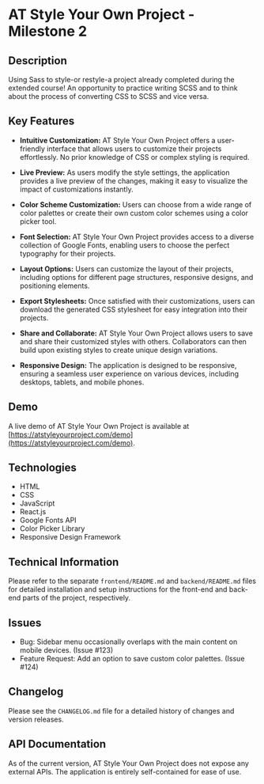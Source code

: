 # AT Style Your Own Project - Milestone 2


## Description

Using Sass to style-or restyle-a project already completed during the extended course! An opportunity to practice writing SCSS and to think about the process of converting CSS to SCSS and vice versa.

## Key Features

- **Intuitive Customization:** AT Style Your Own Project offers a user-friendly interface that allows users to customize their projects effortlessly. No prior knowledge of CSS or complex styling is required.

- **Live Preview:** As users modify the style settings, the application provides a live preview of the changes, making it easy to visualize the impact of customizations instantly.

- **Color Scheme Customization:** Users can choose from a wide range of color palettes or create their own custom color schemes using a color picker tool.

- **Font Selection:** AT Style Your Own Project provides access to a diverse collection of Google Fonts, enabling users to choose the perfect typography for their projects.

- **Layout Options:** Users can customize the layout of their projects, including options for different page structures, responsive designs, and positioning elements.

- **Export Stylesheets:** Once satisfied with their customizations, users can download the generated CSS stylesheet for easy integration into their projects.

- **Share and Collaborate:** AT Style Your Own Project allows users to save and share their customized styles with others. Collaborators can then build upon existing styles to create unique design variations.

- **Responsive Design:** The application is designed to be responsive, ensuring a seamless user experience on various devices, including desktops, tablets, and mobile phones.

## Demo

A live demo of AT Style Your Own Project is available at [https://atstyleyourproject.com/demo](https://atstyleyourproject.com/demo).

## Technologies

- HTML
- CSS
- JavaScript
- React.js
- Google Fonts API
- Color Picker Library
- Responsive Design Framework

## Technical Information

Please refer to the separate `frontend/README.md` and `backend/README.md` files for detailed installation and setup instructions for the front-end and back-end parts of the project, respectively.

## Issues

- Bug: Sidebar menu occasionally overlaps with the main content on mobile devices. (Issue #123)
- Feature Request: Add an option to save custom color palettes. (Issue #124)

## Changelog

Please see the `CHANGELOG.md` file for a detailed history of changes and version releases.

## API Documentation

As of the current version, AT Style Your Own Project does not expose any external APIs. The application is entirely self-contained for ease of use.


